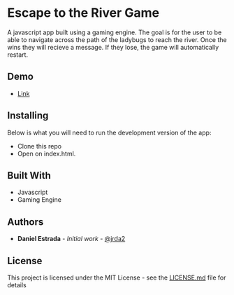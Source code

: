 # Escape to the River Game

A javascript app built using a gaming engine. The goal is for the user to be able to navigate across the path of the ladybugs to reach the river. Once the wins they will recieve a message. If they lose, the game will automatically restart.

## Demo
* [Link](http://river-game.dcge.co)

## Installing

Below is what you will need to run the development version of the app:

* Clone this repo
* Open on index.html.

## Built With

* Javascript
* Gaming Engine

## Authors

* **Daniel Estrada** - *Initial work* - [@jrda2](https://github.com/jrda2)

## License

This project is licensed under the MIT License - see the [LICENSE.md](LICENSE.md) file for details




